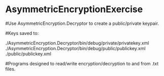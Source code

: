 # AsymmetricEncryptionExercise

#Use AsymmetricEncryption.Decryptor to create a public/private keypair.

#Keys saved to:

./AsymmetricEncryption.Decryptor/bin/debug/private/privatekey.xml
./AsymmetricEncryption.Decryptor/bin/debug/public/publickey.xml <br>
./public/publickey.xml

#Programs designed to read/write encryption/decryption to and from .txt files.
